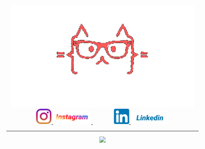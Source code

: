 <!--
**D3T3F/D3T3F** is a ✨ _special_ ✨ repository because its `README.md` (this file) appears on your GitHub profile.

Here are some ideas to get you started:

- 🔭 I’m currently working on ...
- 🌱 I’m currently learning ...
- 👯 I’m looking to collaborate on ...
- 🤔 I’m looking for help with ...
- 💬 Ask me about ...
- 📫 How to reach me: ...
- 😄 Pronouns: ...
- ⚡ Fun fact: ...
-->

<div  name='h_gif' id='header' align='center'>
  <img src='redcat.gif'>
</div>

<div name='social_medias' align='center'>
    <a href=''>
      <img src='instagram_icon.png' style='width:40px'>
      <img src='instagramtxt.png' style='width:100px'>
    </a>
    <a>ㅤㅤㅤㅤ</a>
    <a href='https://www.linkedin.com/in/david-teixeira-ferraz-45a974253/'>
      <img src='linkedin_icon.png' style='width:40px'>
      <img src='linkedintxt.png' style='width:100px'>
    </a>
</div>

<hr>

<div name='gif' align='center'>
  <img src='https://media.giphy.com/media/26tn33aiTi1jkl6H6/giphy.gif' style='margin-bottom:100px'>
</div>


